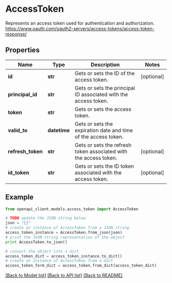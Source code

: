 # AccessToken

Represents an access token used for authentication and authorization.  https://www.oauth.com/oauth2-servers/access-tokens/access-token-response/

## Properties

Name | Type | Description | Notes
------------ | ------------- | ------------- | -------------
**id** | **str** | Gets or sets the ID of the access token. | [optional] 
**principal_id** | **str** | Gets or sets the principal ID associated with the access token. | 
**token** | **str** | Gets or sets the access token. | 
**valid_to** | **datetime** | Gets or sets the expiration date and time of the access token. | 
**refresh_token** | **str** | Gets or sets the refresh token associated with the access token. | [optional] 
**id_token** | **str** | Gets or sets the ID token associated with the access token. | [optional] 

## Example

```python
from openapi_client.models.access_token import AccessToken

# TODO update the JSON string below
json = "{}"
# create an instance of AccessToken from a JSON string
access_token_instance = AccessToken.from_json(json)
# print the JSON string representation of the object
print AccessToken.to_json()

# convert the object into a dict
access_token_dict = access_token_instance.to_dict()
# create an instance of AccessToken from a dict
access_token_form_dict = access_token.from_dict(access_token_dict)
```
[[Back to Model list]](../README.md#documentation-for-models) [[Back to API list]](../README.md#documentation-for-api-endpoints) [[Back to README]](../README.md)


